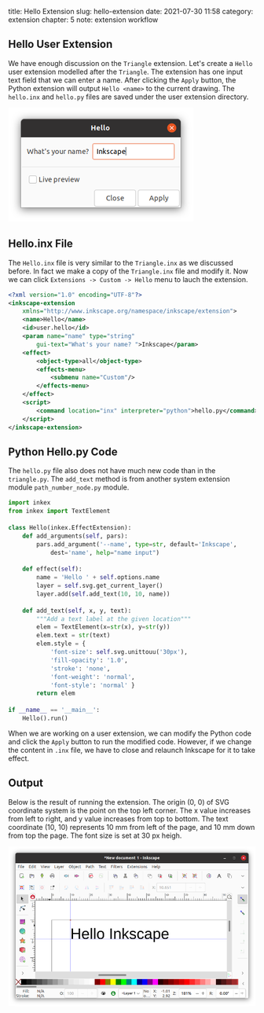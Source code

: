 title: Hello Extension
slug: hello-extension
date: 2021-07-30 11:58
category: extension
chapter: 5
note: extension workflow

## Hello User Extension

We have enough discussion on the `Triangle` extension.  Let's create a `Hello` 
user extension modelled after the `Triangle`. The extension has one input 
text field that we can enter a name.  After clicking the `Apply` button, 
the Python extension will output `Hello <name>` to the current drawing. 
The `hello.inx` and `hello.py` files are saved under the user extension directory. 

<div style="max-width:600px">
  <img class="img-fluid pb-2" src="/images/ext5/ext5-gui.png" alt="gui"> 
</div>

## Hello.inx File

The `Hello.inx` file is very similar to the `Triangle.inx` as we discussed before. 
In fact we make a copy of the `Triangle.inx` file and modify it. Now we can click 
`Extensions -> Custom -> Hello` menu to lauch the extension. 

```xml
<?xml version="1.0" encoding="UTF-8"?>
<inkscape-extension 
    xmlns="http://www.inkscape.org/namespace/inkscape/extension">
    <name>Hello</name>
    <id>user.hello</id>
    <param name="name" type="string" 
        gui-text="What's your name? ">Inkscape</param>
    <effect>
        <object-type>all</object-type>
        <effects-menu>
            <submenu name="Custom"/>
        </effects-menu>
    </effect>
    <script>
        <command location="inx" interpreter="python">hello.py</command>
    </script>
</inkscape-extension>

```

## Python Hello.py Code

The `hello.py` file also does not have much new code than in the `triangle.py`. 
The `add_text` method is from another system extension module `path_number_node.py` module.  

```python
import inkex
from inkex import TextElement

class Hello(inkex.EffectExtension):
    def add_arguments(self, pars):
        pars.add_argument('--name', type=str, default='Inkscape',
            dest='name', help="name input")

    def effect(self):
        name = 'Hello ' + self.options.name 
        layer = self.svg.get_current_layer()
        layer.add(self.add_text(10, 10, name))

    def add_text(self, x, y, text):
        """Add a text label at the given location"""
        elem = TextElement(x=str(x), y=str(y))
        elem.text = str(text)
        elem.style = {
            'font-size': self.svg.unittouu('30px'),
            'fill-opacity': '1.0',
            'stroke': 'none',
            'font-weight': 'normal',
            'font-style': 'normal' }
        return elem

if __name__ == '__main__':
    Hello().run()
```

When we are working on a user extension, we can modify the Python code and 
click the `Apply` button to run the modified code.  However, if we change the 
content in `.inx` file, we have to close and relaunch Inkscape for it to 
take effect. 


## Output

Below is the result of running the extension. The origin (0, 0) of SVG coordinate 
system is the point on the top left corner. The x value increases from left to right, 
and y value increases from top to bottom.  The text coordinate (10, 10) represents 
10 mm from left of the page, and 10 mm down from top the page.  The font size is 
set at 30 px heigh.   


<div style="max-width:800px">
  <img class="img-fluid pb-2" src="/images/ext5/hello-inkscape.png" alt="screenshot"> 
</div>